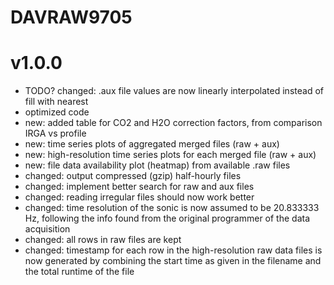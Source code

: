# DAVRAW9705

# v1.0.0
- TODO? changed: .aux file values are now linearly interpolated instead of fill with nearest
- optimized code
- new: added table for CO2 and H2O correction factors, from comparison IRGA vs profile
- new: time series plots of aggregated merged files (raw + aux)
- new: high-resolution time series plots for each merged file (raw + aux)
- new: file data availability plot (heatmap) from available .raw files
- changed: output compressed (gzip) half-hourly files
- changed: implement better search for raw and aux files
- changed: reading irregular files should now work better
- changed: time resolution of the sonic is now assumed to be 20.833333 Hz, following the info
  found from the original programmer of the data acquisition
- changed: all rows in raw files are kept
- changed: timestamp for each row in the high-resolution raw data files is now generated
  by combining the start time as given in the filename and the total runtime of the file
